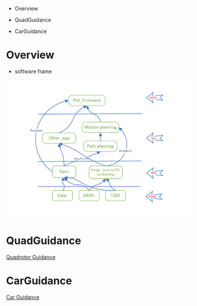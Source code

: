 - Overview

- QuadGuidance

- CarGuidance

# Overview

- software frame

![image](./doc/image/sofe_frame.png)

# QuadGuidance

[Quadrotor Guidance](./doc/QuadGuidance.md)

# CarGuidance

[Car Guidance](./doc/CarGuidance.md)